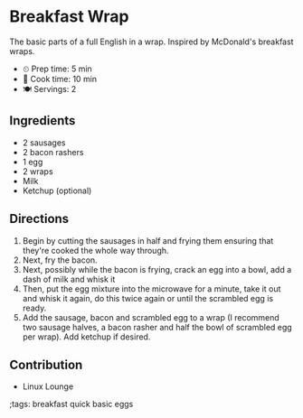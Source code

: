 # Breakfast Wrap

The basic parts of a full English in a wrap. Inspired by McDonald's breakfast wraps.

- ⏲ Prep time: 5 min
- 🍳 Cook time: 10 min
- 🍽 Servings: 2

## Ingredients

- 2 sausages
- 2 bacon rashers
- 1 egg
- 2 wraps
- Milk
- Ketchup (optional)

## Directions

1. Begin by cutting the sausages in half and frying them ensuring that they're cooked the whole way through.
2. Next, fry the bacon.
3. Next, possibly while the bacon is frying, crack an egg into a bowl, add a dash of milk and whisk it
4. Then, put the egg mixture into the microwave for a minute, take it out and whisk it again, do this twice again or until the scrambled egg is ready.
5. Add the sausage, bacon and scrambled egg to a wrap (I recommend two sausage halves, a bacon rasher and half the bowl of scrambled egg per wrap). Add ketchup if desired.

## Contribution

- Linux Lounge

;tags: breakfast quick basic eggs
